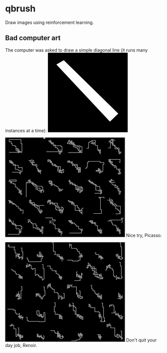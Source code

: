 qbrush
======
Draw images using reinforcement learning.

Bad computer art
----------------
The computer was asked to draw a simple diagonal line (it runs many instances at a time):
![alt tag](https://raw.githubusercontent.com/awentzonline/qbrush/master/examples/readme/slash0.jpg)

![alt tag](https://raw.githubusercontent.com/awentzonline/qbrush/master/examples/readme/epoch_44.png)
Nice try, Picasso.

![alt tag](https://raw.githubusercontent.com/awentzonline/qbrush/master/examples/readme/epoch_72.png)
Don't quit your day job, Renoir.
